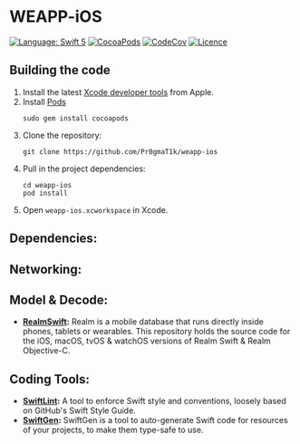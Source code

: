 WEAPP-iOS
===============
[![Language: Swift 5](https://img.shields.io/badge/Swift-5-red.svg?style=flat-square)](https://swift.org)
[![CocoaPods](https://img.shields.io/badge/pod-v1.8.4-blue)]()
[![CodeCov](https://codecov.io/gh/Pr0gmaT1k/weapp-ios/branch/develop/graph/badge.svg)](https://codecov.io/gh/Pr0gmaT1k/weapp-ios)
[![Licence](https://img.shields.io/badge/license-GPL-blue)]()


Building the code
-----------------
1. Install the latest [Xcode developer tools](https://developer.apple.com/xcode/downloads/) from Apple.
1. Install [Pods](https://cocoapods.org/)
    ```shell
    sudo gem install cocoapods
    ```
1. Clone the repository:
    ```shell
    git clone https://github.com/Pr0gmaT1k/weapp-ios
    ```
1. Pull in the project dependencies:
    ```shell
    cd weapp-ios
    pod install
    ```
1. Open `weapp-ios.xcworkspace` in Xcode.


Dependencies:
-----------------
## Networking:

## Model & Decode:
* **[RealmSwift](https://github.com/realm/realm-cocoa):** Realm is a mobile database that runs directly inside phones, tablets or wearables. This repository holds the source code for the iOS, macOS, tvOS & watchOS versions of Realm Swift & Realm Objective-C.

## Coding Tools:
* **[SwiftLint](https://github.com/realm/SwiftLint):** A tool to enforce Swift style and conventions, loosely based on GitHub's Swift Style Guide.
* **[SwiftGen](https://github.com/SwiftGen/SwiftGen):** SwiftGen is a tool to auto-generate Swift code for resources of your projects, to make them type-safe to use.

